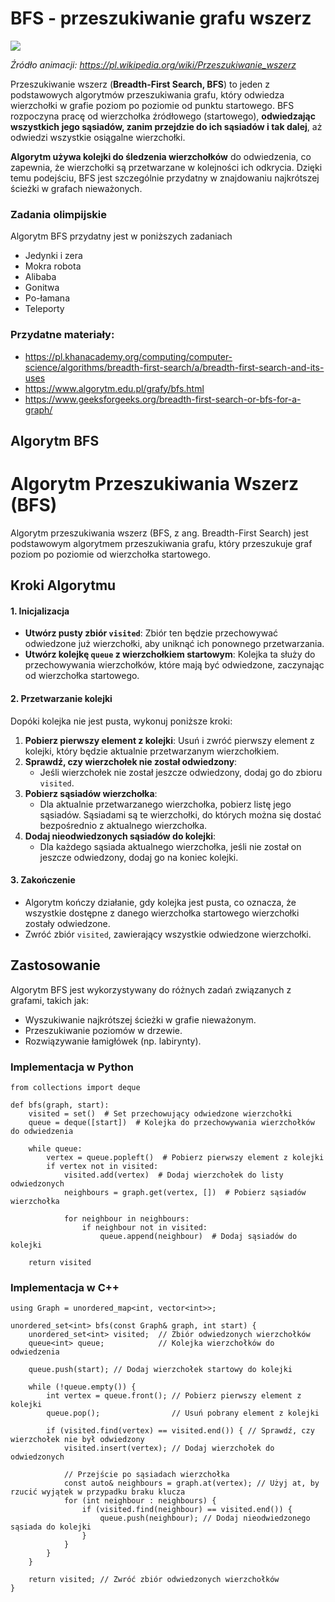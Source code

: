 # BFS - przeszukiwanie grafu wszerz

<img src="https://piotr.detyna.pl/oi/bfs/bfs.gif" >

_Źródło animacji: <a href="https://pl.wikipedia.org/wiki/Przeszukiwanie_wszerz">https://pl.wikipedia.org/wiki/Przeszukiwanie_wszerz</a>_

Przeszukiwanie wszerz (**Breadth-First Search, BFS**) to jeden z podstawowych algorytmów przeszukiwania grafu, który odwiedza wierzchołki w grafie poziom po poziomie od punktu startowego. BFS rozpoczyna pracę od wierzchołka źródłowego (startowego), **odwiedzając wszystkich jego sąsiadów, zanim przejdzie do ich sąsiadów i tak dalej**, aż odwiedzi wszystkie osiągalne wierzchołki. 

**Algorytm używa kolejki do śledzenia wierzchołków** do odwiedzenia, co zapewnia, że wierzchołki są przetwarzane w kolejności ich odkrycia. Dzięki temu podejściu, BFS jest szczególnie przydatny w znajdowaniu najkrótszej ścieżki w grafach nieważonych.


### Zadania olimpijskie
Algorytm BFS przydatny jest w poniższych zadaniach
- Jedynki i zera
- Mokra robota
- Alibaba
- Gonitwa
- Po-łamana
- Teleporty

### Przydatne materiały:
- https://pl.khanacademy.org/computing/computer-science/algorithms/breadth-first-search/a/breadth-first-search-and-its-uses
- https://www.algorytm.edu.pl/grafy/bfs.html
- https://www.geeksforgeeks.org/breadth-first-search-or-bfs-for-a-graph/


## Algorytm BFS

# Algorytm Przeszukiwania Wszerz (BFS)

Algorytm przeszukiwania wszerz (BFS, z ang. Breadth-First Search) jest podstawowym algorytmem przeszukiwania grafu, który przeszukuje graf poziom po poziomie od wierzchołka startowego.

## Kroki Algorytmu

#### 1. Inicjalizacja

- **Utwórz pusty zbiór `visited`**: Zbiór ten będzie przechowywać odwiedzone już wierzchołki, aby uniknąć ich ponownego przetwarzania.
- **Utwórz kolejkę `queue` z wierzchołkiem startowym**: Kolejka ta służy do przechowywania wierzchołków, które mają być odwiedzone, zaczynając od wierzchołka startowego.

#### 2. Przetwarzanie kolejki

Dopóki kolejka nie jest pusta, wykonuj poniższe kroki:

1. **Pobierz pierwszy element z kolejki**: Usuń i zwróć pierwszy element z kolejki, który będzie aktualnie przetwarzanym wierzchołkiem.
2. **Sprawdź, czy wierzchołek nie został odwiedzony**:
   - Jeśli wierzchołek nie został jeszcze odwiedzony, dodaj go do zbioru `visited`.
3. **Pobierz sąsiadów wierzchołka**:
   - Dla aktualnie przetwarzanego wierzchołka, pobierz listę jego sąsiadów. Sąsiadami są te wierzchołki, do których można się dostać bezpośrednio z aktualnego wierzchołka.
4. **Dodaj nieodwiedzonych sąsiadów do kolejki**:
   - Dla każdego sąsiada aktualnego wierzchołka, jeśli nie został on jeszcze odwiedzony, dodaj go na koniec kolejki.

#### 3. Zakończenie

- Algorytm kończy działanie, gdy kolejka jest pusta, co oznacza, że wszystkie dostępne z danego wierzchołka startowego wierzchołki zostały odwiedzone.
- Zwróć zbiór `visited`, zawierający wszystkie odwiedzone wierzchołki.

## Zastosowanie

Algorytm BFS jest wykorzystywany do różnych zadań związanych z grafami, takich jak:

- Wyszukiwanie najkrótszej ścieżki w grafie nieważonym.
- Przeszukiwanie poziomów w drzewie.
- Rozwiązywanie łamigłówek (np. labirynty).



### Implementacja w Python
```
from collections import deque

def bfs(graph, start):
    visited = set()  # Set przechowujący odwiedzone wierzchołki
    queue = deque([start])  # Kolejka do przechowywania wierzchołków do odwiedzenia

    while queue:
        vertex = queue.popleft()  # Pobierz pierwszy element z kolejki
        if vertex not in visited:
            visited.add(vertex)  # Dodaj wierzchołek do listy odwiedzonych
            neighbours = graph.get(vertex, [])  # Pobierz sąsiadów wierzchołka
            
            for neighbour in neighbours:
                if neighbour not in visited:
                    queue.append(neighbour)  # Dodaj sąsiadów do kolejki

    return visited
```

### Implementacja w C++
```
using Graph = unordered_map<int, vector<int>>;

unordered_set<int> bfs(const Graph& graph, int start) {
    unordered_set<int> visited;  // Zbiór odwiedzonych wierzchołków
    queue<int> queue;            // Kolejka wierzchołków do odwiedzenia

    queue.push(start); // Dodaj wierzchołek startowy do kolejki

    while (!queue.empty()) {
        int vertex = queue.front(); // Pobierz pierwszy element z kolejki
        queue.pop();                // Usuń pobrany element z kolejki

        if (visited.find(vertex) == visited.end()) { // Sprawdź, czy wierzchołek nie był odwiedzony
            visited.insert(vertex); // Dodaj wierzchołek do odwiedzonych

            // Przejście po sąsiadach wierzchołka
            const auto& neighbours = graph.at(vertex); // Użyj at, by rzucić wyjątek w przypadku braku klucza
            for (int neighbour : neighbours) {
                if (visited.find(neighbour) == visited.end()) {
                    queue.push(neighbour); // Dodaj nieodwiedzonego sąsiada do kolejki
                }
            }
        }
    }

    return visited; // Zwróć zbiór odwiedzonych wierzchołków
}

```


